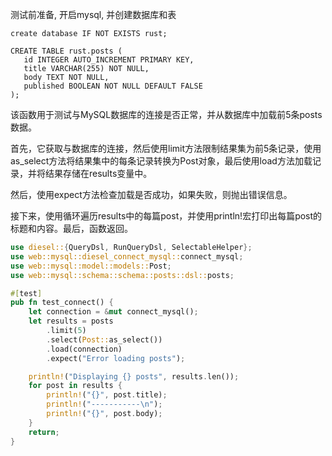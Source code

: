 测试前准备, 开启mysql, 并创建数据库和表
```mysql
create database IF NOT EXISTS rust;

CREATE TABLE rust.posts (
   id INTEGER AUTO_INCREMENT PRIMARY KEY,
   title VARCHAR(255) NOT NULL,
   body TEXT NOT NULL,
   published BOOLEAN NOT NULL DEFAULT FALSE
);
```
该函数用于测试与MySQL数据库的连接是否正常，并从数据库中加载前5条posts数据。

首先，它获取与数据库的连接，然后使用limit方法限制结果集为前5条记录，使用as_select方法将结果集中的每条记录转换为Post对象，最后使用load方法加载记录，并将结果存储在results变量中。

然后，使用expect方法检查加载是否成功，如果失败，则抛出错误信息。

接下来，使用循环遍历results中的每篇post，并使用println!宏打印出每篇post的标题和内容。最后，函数返回。
```rust
use diesel::{QueryDsl, RunQueryDsl, SelectableHelper};
use web::mysql::diesel_connect_mysql::connect_mysql;
use web::mysql::model::models::Post;
use web::mysql::schema::schema::posts::dsl::posts;

#[test]
pub fn test_connect() {
    let connection = &mut connect_mysql();
    let results = posts
        .limit(5)
        .select(Post::as_select())
        .load(connection)
        .expect("Error loading posts");

    println!("Displaying {} posts", results.len());
    for post in results {
        println!("{}", post.title);
        println!("-----------\n");
        println!("{}", post.body);
    }
    return;
}
```



